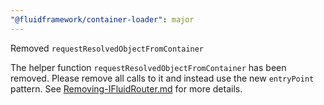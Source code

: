```yaml
---
"@fluidframework/container-loader": major
---
```


Removed `requestResolvedObjectFromContainer`

The helper function `requestResolvedObjectFromContainer` has been removed. Please remove all calls to it and instead use the new `entryPoint` pattern. See [Removing-IFluidRouter.md](https://github.com/microsoft/FluidFramework/blob/main/packages/common/core-interfaces/Removing-IFluidRouter.md) for more details.
